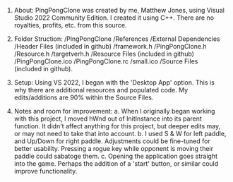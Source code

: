 
1. About: PingPongClone was created by me, Matthew Jones, using Visual Studio 2022 Community Edition.  I created it using C++.  There are no royalties, profits, etc. from this source. 

2. Folder Struction:
 /PingPongClone
  	/References
  	/External Dependencies
  	/Header Files (included in github)
   		/framework.h
   		/PingPongClone.h
   		/Resource.h
   		/targetverh.h
	/Resource Files (included in github)
   		/PingPongClone.ico
   		/PingPongClone.rc
   		/small.ico
  	/Source Files (included in github).

3. Setup:
Using VS 2022, I began with the 'Desktop App' option.  This is why there are additional resources and populated code.  My edits/additions are 90% within the Source Files.

4. Notes and room for improvement:
	a. When I originally began working with this project, I moved hWnd out of InitInstance into its parent function.  It didn't affect anything for this project, but deeper edits may, or may not need to take that into account.
	b. I used S & W for left paddle, and Up/Down for right paddle.  Adjustments could be fine-tuned for better usability.  Pressing a rogue key while opponent is moving their paddle could sabatoge them. 
	c. Opening the application goes straight into the game.  Perhaps the addition of a 'start' button, or similar could improve functionality.
